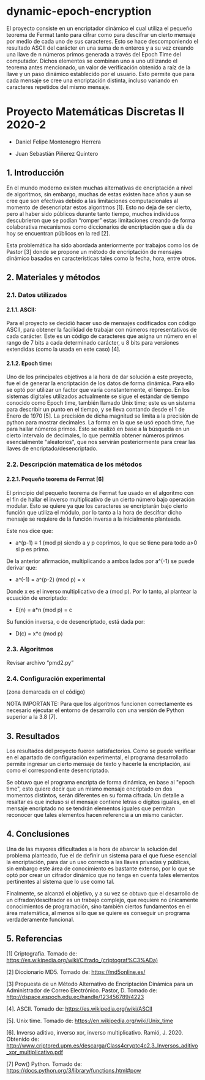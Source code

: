 # dynamic-epoch-encryption
El proyecto consiste en un encriptador dinámico el cual utiliza el pequeño teorema de Fermat tanto para cifrar como para descifrar un cierto mensaje por medio de cada uno de sus caracteres. Esto se hace descomponiendo el resultado ASCII del carácter en una suma de n enteros y a su vez creando una llave de n números primos generada a través del Epoch Time del computador. Dichos elementos se combinan uno a uno utilizando el teorema antes mencionado, un valor de verificación obtenido a raíz de la llave y un paso dinámico establecido por el usuario. Esto permite que para cada mensaje se cree una encriptación distinta, incluso variando en caracteres repetidos del mismo mensaje.

# Proyecto Matemáticas Discretas II 2020-2

- Daniel Felipe Montenegro Herrera

- Juan Sebastián Piñerez Quintero

## 1. Introducción

En el mundo moderno existen muchas alternativas de encriptación a nivel de algoritmos, sin embargo, muchas de estas existen hace años y aun se cree que son efectivas debido a las limitaciones computacionales al momento de desencriptar estos algoritmos [1]. Esto no deja de ser cierto, pero al haber sido públicos durante tanto tiempo, muchos individuos descubrieron que se podían “romper” estas limitaciones creando de forma colaborativa mecanismos como diccionarios de encriptación que a día de hoy se encuentran públicos en la red [2].

Esta problemática ha sido abordada anteriormente por trabajos como los de Pastor [3] donde se propone un método de encriptación de mensajes dinámico basados en características tales como la fecha, hora, entre otros.

## 2. Materiales y métodos

### 2.1. Datos utilizados

#### 2.1.1. ASCII:

Para el proyecto se decidió hacer uso de mensajes codificados con código ASCII, para obtener la facilidad de trabajar con números representativos de cada carácter. Este es un código de caracteres que asigna un número en el rango de 7 bits a cada determinado carácter, u 8 bits para versiones extendidas (como la usada en este caso) [4].

#### 2.1.2. Epoch time:

Uno de los principales objetivos a la hora de dar solución a este proyecto, fue el de generar la encriptación de los datos de forma dinámica. Para ello se optó por utilizar un factor que varía constantemente, el tiempo. En los sistemas digitales utilizados actualmente se sigue el estándar de tiempo conocido como Epoch time, también llamado Unix time; este es un sistema para describir un punto en el tiempo, y se lleva contando desde el 1 de Enero de 1970 [5]. La precisión de dicha magnitud se limita a la precisión de python para mostrar decimales. La forma en la que se usó epoch time, fue para hallar números primos. Esto se realizó en base a la búsqueda en un cierto intervalo de decimales, lo que permitía obtener números primos esencialmente "aleatorios", que nos servirán posteriormente para crear las llaves de encriptado/desencriptado.

### 2.2. Descripción matemática de los métodos

#### 2.2.1. Pequeño teorema de Fermat [6]

El principio del pequeño teorema de Fermat fue usado en el algoritmo con el fin de hallar el inverso multiplicativo de un cierto número bajo operación modular. Esto se quiere ya que los caracteres se encriptarán bajo cierto función que utiliza el módulo, por lo tanto a la hora de descifrar dicho mensaje se requiere de la función inversa a la inicialmente planteada.

Este nos dice que:

- a^(p-1) ≡ 1 (mod p) siendo a y p coprimos, lo que se tiene para todo a>0 si p es primo.

De la anterior afirmación, multiplicando a ambos lados por a^(-1) se puede derivar que:

- a^(-1) = a^(p-2) (mod p) = x

Donde x es el inverso multiplicativo de a (mod p). Por lo tanto, al plantear la ecuación de encriptado:

- E(n) = a*n (mod p) = c

Su función inversa, o de desencriptado, está dada por:

- D(c) = x*c (mod p)

### 2.3. Algoritmos
Revisar archivo “pmd2.py”

### 2.4. Configuración experimental

(zona demarcada en el código)

NOTA IMPORTANTE: Para que los algoritmos funcionen correctamente es necesario ejecutar el entorno de desarrollo con una versión de Python superior a la 3.8 [7].


## 3. Resultados

Los resultados del proyecto fueron satisfactorios. Como se puede verificar en el apartado de configuración experimental, el programa desarrollado permite ingresar un cierto mensaje de texto y hacerle la encriptación, así como el correspondiente desencriptado.

Se obtuvo que el programa encripta de forma dinámica, en base al "epoch time", esto quiere decir que un mismo mensaje encriptado en dos momentos distintos, serán diferentes en su forma cifrada. Un detalle a resaltar es que incluso si el mensaje contiene letras o dígitos iguales, en el mensaje encriptado no se tendrán elementos iguales que permitan reconocer que tales elementos hacen referencia a un mismo carácter.

## 4. Conclusiones

Una de las mayores dificultades a la hora de abarcar la solución del problema planteado, fue el de definir un sistema para el que fuese esencial la encriptación, para dar un uso correcto a las llaves privadas y públicas, sin embargo este área de conocimiento es bastante extenso, por lo que se optó por crear un cifrador dinámico que no tenga en cuenta tales elementos pertinentes al sistema que lo use como tal.

Finalmente, se alcanzó el objetivo, y a su vez se obtuvo que el desarrollo de un cifrador/descifrador es un trabajo complejo, que requiere no únicamente conocimientos de programación, sino también ciertos fundamentos en el área matemática, al menos si lo que se quiere es conseguir un programa verdaderamente funcional.

## 5. Referencias

[1] Criptografia. Tomado de: https://es.wikipedia.org/wiki/Cifrado_(criptograf%C3%ADa)

[2] Diccionario MD5. Tomado de: https://md5online.es/

[3] Propuesta de un Método Alternativo de Encriptación Dinámica para un Administrador de Correo Electrónico. Pastor, D. Tomado de: http://dspace.espoch.edu.ec/handle/123456789/4223

[4]. ASCII. Tomado de: https://es.wikipedia.org/wiki/ASCII

[5]. Unix time. Tomado de: https://en.wikipedia.org/wiki/Unix_time

[6]. Inverso aditivo, inverso xor, inverso multiplicativo. Ramió, J. 2020. Obtenido de: http://www.criptored.upm.es/descarga/Class4cryptc4c2.3_Inversos_aditivo_xor_multiplicativo.pdf

[7] Pow() Python. Tomado de: https://docs.python.org/3/library/functions.html#pow
